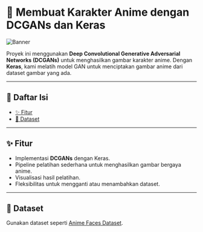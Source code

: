 # 🎨 Membuat Karakter Anime dengan DCGANs dan Keras

![Banner](path/to/your/image/banner.jpg)

Proyek ini menggunakan **Deep Convolutional Generative Adversarial Networks (DCGANs)** untuk menghasilkan gambar karakter anime. Dengan **Keras**, kami melatih model GAN untuk menciptakan gambar anime dari dataset gambar yang ada.

---

## 📑 Daftar Isi
- [✨ Fitur](#-fitur)
- [📂 Dataset](#-dataset)

---

## ✨ Fitur
- Implementasi **DCGANs** dengan Keras.
- Pipeline pelatihan sederhana untuk menghasilkan gambar bergaya anime.
- Visualisasi hasil pelatihan.
- Fleksibilitas untuk mengganti atau menambahkan dataset.

---

## 📂 Dataset
Gunakan dataset seperti [Anime Faces Dataset](https://www.kaggle.com/splcher/animefacedataset). 


